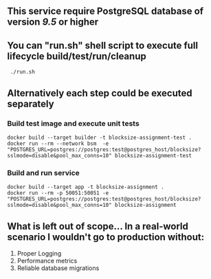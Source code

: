 ## This service require PostgreSQL database of version *9.5* or higher

## You can "run.sh" shell script to execute full lifecycle build/test/run/cleanup

```shell
 ./run.sh
```

## Alternatively each step could be executed separately

### Build test image and execute unit tests

```shell
docker build --target builder -t blocksize-assignment-test .
docker run --rm --network bsm  -e "POSTGRES_URL=postgres://postgres:test@postgres_host/blocksize?sslmode=disable&pool_max_conns=10" blocksize-assignment-test
```

### Build and run service

```shell
docker build --target app -t blocksize-assignment .
docker run --rm -p 50051:50051 -e "POSTGRES_URL=postgres://postgres:test@postgres_host/blocksize?sslmode=disable&pool_max_conns=10" blocksize-assignment
```

## What is left out of scope... In a real-world scenario I wouldn't go to production without:
1. Proper Logging
2. Performance metrics
3. Reliable database migrations

